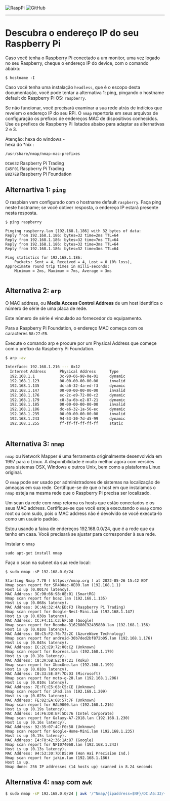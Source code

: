 ![RaspPi](https://img.shields.io/badge/Raspberry%20Pi-Documentation-red)
![GitHub](https://img.shields.io/github/license/mashape/apistatus)

--- 

# Descubra o endereço IP do seu Raspberry Pi

Caso você tenha o Raspberry Pi conectado a um monitor, uma vez logado no seu Raspberry, cheque o endereço IP do device, com o comando abaixo: 

```
$ hostname -I
```

Caso você tenha uma instalação `headless`, que é o escopo desta documentação, você pode tentar a alternativa 1: ping, pingando o hostname default do Raspberry Pi OS: `raspberry`.

Se não funcionar, você precisará examinar a sua rede atrás de indícios que revelem o endereço IP do seu RPi. O `nmap` repertoria em seus arquivos de configuração os prefixos de endereços MAC de dispositivos conhecidos. Use os prefixos de Raspberry Pi listados abaixo para adaptar as alternativas 2 e 3. 

Atenção: hexa do windows -  
         hexa do *nix    :  

`/usr/share/nmap/nmap-mac-prefixes`

`DCA632` Raspberry Pi Trading   
`E45F01` Raspberry Pi Trading  
`B827EB` Raspberry Pi Foundation  


## Alternartiva 1: `ping`

O raspbian vem configurado com o hostname default `raspberry`. Faça ping neste hostname; se você obtiver resposta, o endereço IP estará presente nesta resposta. 

```
$ ping raspberry

Pinging raspberry.lan [192.168.1.186] with 32 bytes of data:
Reply from 192.168.1.186: bytes=32 time=2ms TTL=64
Reply from 192.168.1.186: bytes=32 time=7ms TTL=64
Reply from 192.168.1.186: bytes=32 time=3ms TTL=64
Reply from 192.168.1.186: bytes=32 time=3ms TTL=64

Ping statistics for 192.168.1.186:
    Packets: Sent = 4, Received = 4, Lost = 0 (0% loss),
Approximate round trip times in milli-seconds:
    Minimum = 2ms, Maximum = 7ms, Average = 3ms
    
```

## Alternativa 2: `arp`

O MAC address, ou **Media Access Control Address** de um host identifica o número de série de uma placa de rede. 

Este número de série é vinculado ao fornecedor do equipamento. 

Para a Raspberry Pi Foundation, o endereço MAC começa com os caracteres `B8:27:EB`. 

Execute o comando arp e procure por um Physical Address que começe com o prefixo da Raspberry Pi Foundation. 

```bash 
$ arp -av

Interface: 192.168.1.216 --- 0x12
  Internet Address      Physical Address      Type
  192.168.1.1           3c-90-66-98-0e-01     dynamic
  192.168.1.123         00-00-00-00-00-00     invalid
  192.168.1.135         dc-a6-32-4a-ed-f3     dynamic
  192.168.1.147         00-00-00-00-00-00     invalid
  192.168.1.176         ec-2c-e9-72-00-c2     dynamic
  192.168.1.179         c8-3a-6b-e2-87-21     dynamic
  192.168.1.185         00-00-00-00-00-00     invalid
  192.168.1.186         dc-a6-32-1a-56-ec     dynamic
  192.168.1.235         00-00-00-00-00-00     invalid
  192.168.1.243         94-53-30-7d-d5-99     dynamic
  192.168.1.255         ff-ff-ff-ff-ff-ff     static
  
```

## Alternativa 3: `nmap` 

`nmap` ou Network Mapper é uma ferramenta originalmente desenvolvida em 1997 para o Linux. A disponibilidade é muito melhor agora com versões para sistemas OSX, Windows e outros Unix, bem como a plataforma Linux original. 

O `nmap` pode ser usado por administradores de sistemas na localização de ameaças em sua rede. Certifique-se de que o host em que instalamos o `nmap` esteja na mesma rede que o Raspberry Pi precisa ser localizado.

Um scan da rede com `nmap` retorna os hosts que estão conectados e os seus MAC address. Certifique-se que você esteja executando o `nmap` como root ou com sudo, pois o MAC address não é devolvido se você executa-lo como um usuário padrão. 

Estou usando a faixa de endereços 192.168.0.0/24, que é a rede que eu tenho em casa. Você precisará se ajustar para corresponder à sua rede.

Instalar o `nmap` 

```
sudo apt-get install nmap
```

Faça o scan na subnet da sua rede local: 

```
$ sudo nmap -sP 192.168.0.0/24

Starting Nmap 7.70 ( https://nmap.org ) at 2022-05-26 15:42 EDT
Nmap scan report for SR400ac-0E00.lan (192.168.1.1)
Host is up (0.0017s latency).
MAC Address: 3C:90:66:98:0E:01 (SmartRG)
Nmap scan report for boaz.lan (192.168.1.135)
Host is up (0.068s latency).
MAC Address: DC:A6:32:4A:ED:F3 (Raspberry Pi Trading)
Nmap scan report for Google-Nest-Mini.lan (192.168.1.147)
Host is up (0.038s latency).
MAC Address: CC:F4:11:C3:6F:5D (Google)
Nmap scan report for Roomba-3162880C92435880.lan (192.168.1.156)
Host is up (0.010s latency).
MAC Address: 80:C5:F2:76:72:2C (AzureWave Technology)
Nmap scan report for android-30b7ded2bf872b05.lan (192.168.1.176)
Host is up (0.045s latency).
MAC Address: EC:2C:E9:72:00:C2 (Unknown)
Nmap scan report for Express.lan (192.168.1.179)
Host is up (0.18s latency).
MAC Address: C8:3A:6B:E2:87:21 (Roku)
Nmap scan report for XboxOne.lan (192.168.1.199)
Host is up (0.010s latency).
MAC Address: C0:33:5E:8F:7D:D3 (Microsoft)
Nmap scan report for moto-g-20.lan (192.168.1.206)
Host is up (0.010s latency).
MAC Address: 7E:FC:E5:63:C5:CE (Unknown)
Nmap scan report for iPad.lan (192.168.1.209)
Host is up (0.023s latency).
MAC Address: FE:82:EA:68:57:7F (Unknown)
Nmap scan report for HAL9000.lan (192.168.1.216)
Host is up (0.19s latency).
MAC Address: 14:F6:D8:EF:5D:76 (Intel Corporate)
Nmap scan report for Galaxy-A7-2018.lan (192.168.1.230)
Host is up (0.16s latency).
MAC Address: 92:35:07:4C:F0:58 (Unknown)
Nmap scan report for Google-Home-Mini.lan (192.168.1.235)
Host is up (0.15s latency).
MAC Address: E4:F0:42:36:1A:87 (Google)
Nmap scan report for NPI074068.lan (192.168.1.243)
Host is up (0.13s latency).
MAC Address: 94:53:30:7D:D5:99 (Hon Hai Precision Ind.)
Nmap scan report for jakin.lan (192.168.1.186)
Host is up.
Nmap done: 256 IP addresses (14 hosts up) scanned in 8.24 seconds
```

## Alternativa 4: `nmap` com `awk`
```bash
$ sudo nmap -sP 192.168.0.0/24 | awk '/^Nmap/{ipaddress=$NF}/DC:A6:32/{print ipaddress}' # Identifica RPi4 + 
```
